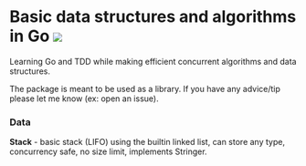 # Basic data structures and algorithms in Go ![](https://travis-ci.org/BTooLs/basic-data-and-algorithms.svg?branch=master)
Learning Go and TDD while making efficient concurrent algorithms and data structures.

The package is meant to be used as a library. If you have any advice/tip please let me know (ex: open an issue).

### Data
**Stack** - basic stack (LIFO) using the builtin linked list, can store any type, concurrency safe, no size limit, implements Stringer.